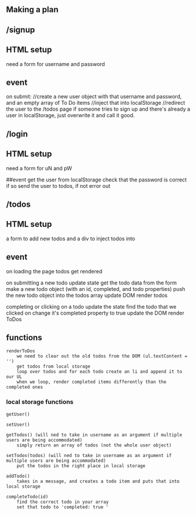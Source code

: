 ## Making a plan

## /signup

## HTML setup
need a form for username and password

## event
on submit:
//create a new user object with that username and password, and an empty array of To Do items
//inject that into localStorage
//redirect the user to the /todos page
if someone tries to sign up and there's already a user in localStorage, just overwrite it and call it good.

## /login

## HTML setup
need a form for uN and pW

##event
get the user from localStorage
check that the password is correct
if so send the user to todos, if not error out

## /todos

## HTML setup
a form to add new todos and a div to inject todos into

## event
on loading the page
    todos get rendered

on submitting a new todo
    update state
        get the todo data from the form
        make a new todo object (with an id, completed, and todo properties)
        push the new todo object into the todos array
    update DOM
        render todos

completing or clicking on a todo
    update the state
        find the todo that we clicked on
        change it's completed property to true
    update the DOM
        render ToDos

## functions
    renderToDos
        we need to clear out the old todos from the DOM (ul.textContent = '')
        get todos from local storage
        loop over todos and for each todo create an li and append it to our UL
        when we loop, render completed items differently than the completed ones

### local storage functions
    getUser()
    
    setUser()

    getTodos() (will ned to take in username as an argument if multiple users are being accommodated)
        simply return an array of todos (not the whole user object)
    
    setTodos(todos) (will ned to take in username as an argument if multiple users are being accommodated)
        put the todos in the right place in local storage

    addTodo()
        takes in a message, and creates a todo item and puts that into local storage
    
    completeTodo(id)
        find the correct todo in your array
        set that todo to 'completed: true '
